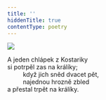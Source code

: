```yaml
---
title: ''
hiddenTitle: true
contentType: poetry
---
```


<section>

![](../Images/053.jpg)

A jeden chlápek z Kostariky  
si potrpěl zas na králíky;  
         když jich sněd dvacet pět,  
         najednou hrozně zbled  
a přestal trpět na králíky.

</section>
